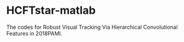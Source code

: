 # HCFTstar-matlab
The codes for Robust Visual Tracking Via Hierarchical Convolutional Features in 2018PAMI.
